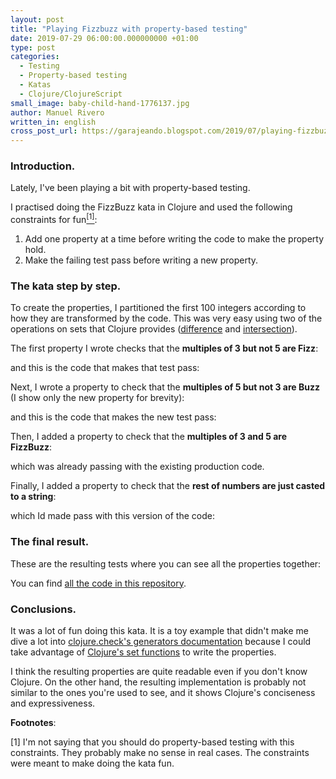 ```yaml
---
layout: post
title: "Playing Fizzbuzz with property-based testing"
date: 2019-07-29 06:00:00.000000000 +01:00
type: post
categories:
  - Testing
  - Property-based testing
  - Katas
  - Clojure/ClojureScript
small_image: baby-child-hand-1776137.jpg
author: Manuel Rivero
written_in: english
cross_post_url: https://garajeando.blogspot.com/2019/07/playing-fizzbuzz-with-property-based.html
---
```


<h3>Introduction. </h3>

Lately, I've been playing a bit with property-based testing. 

I practised doing the FizzBuzz kata in Clojure and used the following constraints for fun<a href="#nota1"><sup>[1]</sup></a>:

1. Add one property at a time before writing the code to make the property hold.
2. Make the failing test pass before writing a new property.

<h3>The kata step by step. </h3>

To create the properties, I partitioned the first 100 integers according to how they are transformed by the code. This was very easy using two of the operations on sets that Clojure provides ([difference](https://clojuredocs.org/clojure.set/difference) and [intersection](https://clojuredocs.org/clojure.set/intersection)).

The first property I wrote checks that the **multiples of 3 but not 5 are Fizz**:

<script src="https://gist.github.com/trikitrok/2b0e460147bf47696ccc43b88faa49e9.js"></script>

and this is the code that makes that test pass:

<script src="https://gist.github.com/trikitrok/42efeec5462d2fe648e3b350bbd7b296.js"></script>

Next, I wrote a property to check that the **multiples of 5 but not 3 are Buzz** (I show only the new property for brevity):

<script src="https://gist.github.com/trikitrok/c37f7776f2c2eaf18432d787d4d4d5fa.js"></script>

and this is the code that makes the new test pass:

<script src="https://gist.github.com/trikitrok/71418b2b09288af7006b7d2020db988b.js"></script>

Then, I added a property to check that the **multiples of 3 and 5 are FizzBuzz**:

<script src="https://gist.github.com/trikitrok/657e3928f4d8f075d668870f658af801.js"></script>

which was already passing with the existing production code.

Finally, I added a property to check that the **rest of numbers are just casted to a string**:

<script src="https://gist.github.com/trikitrok/3d3ee8ecd47cbffdb7f2073f974d8405.js"></script>

which Id made pass with this version of the code:

<script src="https://gist.github.com/trikitrok/7976898dfdb2404c42e830699613fb84.js"></script>


<h3>The final result. </h3>

These are the resulting tests where you can see all the properties together:

<script src="https://gist.github.com/trikitrok/6f25524b46d5693d73580031a0f0d542.js"></script>

You can find [all the code in this repository](https://github.com/trikitrok/fizzbuzz-pbt).

<h3>Conclusions. </h3>

It was a lot of fun doing this kata. It is a toy example that didn't make me dive a lot into [clojure.check's generators documentation](http://clojure.github.io/test.check/) because I could take advantage of [Clojure's set functions](https://clojure.github.io/clojure/clojure.set-api.html) to write the properties. 

I think the resulting properties are quite readable even if you don't know Clojure. On the other hand, the resulting implementation is probably not similar to the ones you're used to see, and it shows Clojure's conciseness and expressiveness. 

**Footnotes**:

<div class="foot-note">
  <a name="nota1"></a> [1] I'm not saying that you should do property-based testing with this constraints. They probably make no sense in real cases. The constraints were meant to make doing the kata fun.
</div>


